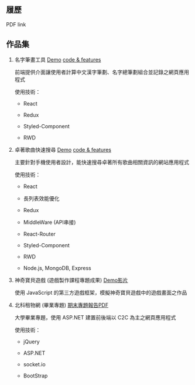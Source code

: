 ## 履歷

PDF link

## 作品集

1. 名字筆畫工具 [Demo](https://shinenic.github.io/strokes-operation-react/)  [code & features](https://github.com/shinenic/strokes-operation-react)

   前端提供介面讓使用者計算中文漢字筆劃、名字總筆劃組合並記錄之網頁應用程式

   使用技術：

   * React

   * Redux

   * Styled-Component

   * RWD

     

2. 卓著歌曲快速搜尋 [Demo](https://shinenic.github.io/zhuozhe-quick-search/)  [code & features](https://github.com/shinenic/zhuozhe-quick-search)

   主要針對手機使用者設計，能快速搜尋卓著所有歌曲相關資訊的網站應用程式

   使用技術：

   * React

   * 長列表效能優化

   * Redux

   * MiddleWare (API串接)

   * React-Router

   * Styled-Component
   
   * RWD
   
   * Node.js, MongoDB, Express

     

3. 神奇寶貝遊戲 (遊戲製作課程專題成果)  [Demo影片](https://youtu.be/V7TiLIM9UM0)

   使用 JavaScript 的第三方遊戲框架，模擬神奇寶貝遊戲中的遊戲畫面之作品

   

4. 北科租物網 (畢業專題)  [期末專題報告PDF](https://github.com/shinenic/resume/blob/master/pdf/105-CSIE-S025%E6%9C%9F%E6%9C%AB%E5%A0%B1%E5%91%8A%E6%9B%B8.pdf)

   大學畢業專題，使用 ASP.NET 建置前後端以 C2C 為主之網頁應用程式

   使用技術：

   * jQuery

   * ASP.NET

   * socket.io

   * BootStrap

     

   

